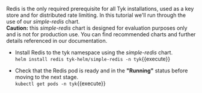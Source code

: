 Redis is the only required prerequisite for all Tyk installations, used as a key store and for distributed rate limiting. In this tutorial we'll run through the use of our _simple-redis_ chart.  
**Caution:** this _simple-redis_ chart is designed for evaluation purposes only and is not for production use. You can find recommended charts and further details referenced in our documentation.  

*  Install Redis to the tyk namespace using the _simple-redis_ chart.  
`helm install redis tyk-helm/simple-redis -n tyk`{{execute}}

*  Check that the Redis pod is ready and in the **"Running"** status before moving to the next stage.  
`kubectl get pods -n tyk`{{execute}}
